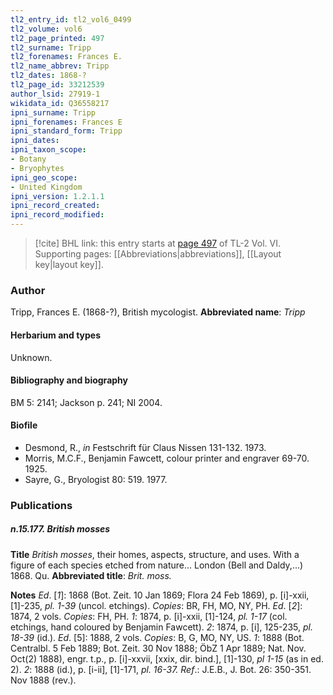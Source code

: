 ```yaml
---
tl2_entry_id: tl2_vol6_0499
tl2_volume: vol6
tl2_page_printed: 497
tl2_surname: Tripp
tl2_forenames: Frances E.
tl2_name_abbrev: Tripp
tl2_dates: 1868-?
tl2_page_id: 33212539
author_lsid: 27919-1
wikidata_id: Q36558217
ipni_surname: Tripp
ipni_forenames: Frances E
ipni_standard_form: Tripp
ipni_dates: 
ipni_taxon_scope: 
- Botany
- Bryophytes
ipni_geo_scope: 
- United Kingdom
ipni_version: 1.2.1.1
ipni_record_created: 
ipni_record_modified:
---
```



> [!cite] BHL link: this entry starts at [page 497](https://www.biodiversitylibrary.org/page/33212539) of TL-2 Vol. VI.
> Supporting pages: [[Abbreviations|abbreviations]], [[Layout key|layout key]].

### Author

Tripp, Frances E. (1868-?), British mycologist. 
**Abbreviated name**: *Tripp*

#### Herbarium and types

Unknown.

#### Bibliography and biography

BM 5: 2141; Jackson p. 241; NI 2004.

#### Biofile

- Desmond, R., *in* Festschrift für Claus Nissen 131-132. 1973.
- Morris, M.C.F., Benjamin Fawcett, colour printer and engraver 69-70. 1925.
- Sayre, G., Bryologist 80: 519. 1977.

### Publications

##### n.15.177. British mosses

**Title**
*British mosses*, their homes, aspects, structure, and uses. With a figure of each species etched from nature... London (Bell and Daldy,...) 1868. Qu.
**Abbreviated title**: *Brit. moss.*

**Notes**
*Ed*. \[*1*\]: 1868 (Bot. Zeit. 10 Jan 1869; Flora 24 Feb 1869), p. \[i\]-xxii, \[1\]-235, *pl. 1-39* (uncol. etchings). *Copies*: BR, FH, MO, NY, PH.
*Ed*. \[*2*\]: 1874, 2 vols. *Copies*: FH, PH.
*1*: 1874, p. \[i\]-xxii, \[1\]-124, *pl. 1-17* (col. etchings, hand coloured by Benjamin Fawcett).
*2*: 1874, p. \[i\], 125-235, *pl. 18-39* (id.).
*Ed*. \[5\]: 1888, 2 vols. *Copies*: B, G, MO, NY, US.
*1*: 1888 (Bot. Centralbl. 5 Feb 1889; Bot. Zeit. 30 Nov 1888; ÖbZ 1 Apr 1889; Nat. Nov. Oct(2) 1888), engr. t.p., p. \[i\]-xxvii, \[xxix, dir. bind.\], \[1\]-130, *pl 1-15* (as in ed. 2).
*2*: 1888 (id.), p. \[i-ii\], \[1\]-171, *pl. 16-37.*
*Ref*.: J.E.B., J. Bot. 26: 350-351. Nov 1888 (rev.).

